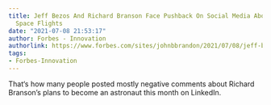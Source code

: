 ```yaml
---
title: Jeff Bezos And Richard Branson Face Pushback On Social Media About Their Planned
  Space Flights
date: "2021-07-08 21:53:17"
author: Forbes - Innovation
authorlink: https://www.forbes.com/sites/johnbbrandon/2021/07/08/jeff-bezos-and-richard-branson-face-pushback-on-social-media-about-their-planned-space-flights/
tags:
- Forbes-Innovation
---
```

That‘s how many people posted mostly negative comments about Richard Branson’s plans to become an astronaut this month on LinkedIn.